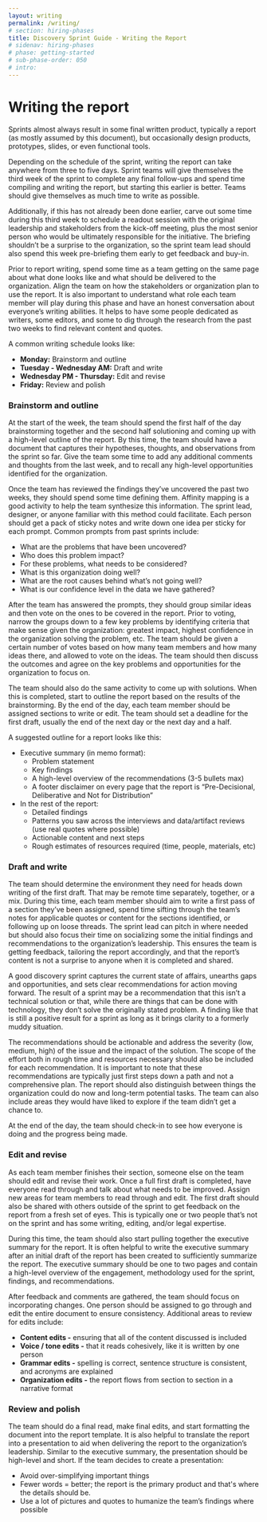 ```yaml
---
layout: writing
permalink: /writing/
# section: hiring-phases
title: Discovery Sprint Guide - Writing the Report
# sidenav: hiring-phases
# phase: getting-started
# sub-phase-order: 050
# intro: 
---
```


# Writing the report
Sprints almost always result in some final written product, typically a report (as mostly assumed by this document), but occasionally design products, prototypes, slides, or even functional tools. 

Depending on the schedule of the sprint, writing the report can take anywhere from three to five days. Sprint teams will give themselves the third week of the sprint to complete any final follow-ups and spend time compiling and writing the report, but starting this earlier is better. Teams should give themselves as much time to write as possible. 

Additionally, if this has not already been done earlier, carve out some time during this third week to schedule a readout session with the original leadership and stakeholders from the kick-off meeting, plus the most senior person who would be ultimately responsible for the initiative. The briefing shouldn’t be a surprise to the organization, so the sprint team lead should also spend this week pre-briefing them early to get feedback and buy-in.

Prior to report writing, spend some time as a team getting on the same page about what done looks like and what should be delivered to the organization. Align the team on how the stakeholders or organization plan to use the report. It is also important to understand what role each team member will play during this phase and have an honest conversation about everyone’s writing abilities. It helps to have some people dedicated as writers, some editors, and some to dig through the research from the past two weeks to find relevant content and quotes.

A common writing schedule looks like:
* **Monday:** Brainstorm and outline
* **Tuesday - Wednesday AM:** Draft and write
* **Wednesday PM - Thursday:** Edit and revise
* **Friday:** Review and polish

### Brainstorm and outline
At the start of the week, the team should spend the first half of the day brainstorming together and the second half solutioning and coming up with a high-level outline of the report. By this time, the team should have a document that captures their hypotheses, thoughts, and observations from the sprint so far. Give the team some time to add any additional comments and thoughts from the last week, and to recall any high-level opportunities identified for the organization. 

Once the team has reviewed the findings they’ve uncovered the past two weeks, they should spend some time defining them. Affinity mapping is a good activity to help the team synthesize this information. The sprint lead, designer, or anyone familiar with this method could facilitate. Each person should get a pack of sticky notes and write down one idea per sticky for each prompt. Common prompts from past sprints include:
* What are the problems that have been uncovered?
* Who does this problem impact?
* For these problems, what needs to be considered?
* What is this organization doing well?
* What are the root causes behind what’s not going well?
* What is our confidence level in the data we have gathered?

After the team has answered the prompts, they should group similar ideas and then vote on the ones to be covered in the report. Prior to voting, narrow the groups down to a few key problems by identifying criteria that make sense given the organization: greatest impact, highest confidence in the organization solving the problem, etc. The team should be given a certain number of votes based on how many team members and how many ideas there, and allowed to vote on the ideas. The team should then discuss the outcomes and agree on the key problems and opportunities for the organization to focus on.

The team should also do the same activity to come up with solutions. When this is completed, start to outline the report based on the results of the brainstorming. By the end of the day, each team member should be assigned sections to write or edit. The team should set a deadline for the first draft, usually the end of the next day or the next day and a half.

A suggested outline for a report looks like this:
* Executive summary (in memo format):
  * Problem statement
  * Key findings
  * A high-level overview of the recommendations (3-5 bullets max)
  * A footer disclaimer on every page that the report is “Pre-Decisional, Deliberative and Not for Distribution”
* In the rest of the report:
  * Detailed findings
  * Patterns you saw across the interviews and data/artifact reviews (use real quotes where possible)
  * Actionable content and next steps
  * Rough estimates of resources required (time, people, materials, etc)

### Draft and write
The team should determine the environment they need for heads down writing of the first draft. That may be remote time separately, together, or a mix. During this time, each team member should aim to write a first pass of a section they’ve been assigned, spend time sifting through the team’s notes for applicable quotes or content for the sections identified, or following up on loose threads. The sprint lead can pitch in where needed but should also focus their time on socializing some the initial findings and recommendations to the organization’s leadership. This ensures the team is getting feedback, tailoring the report accordingly, and that the report’s content is not a surprise to anyone when it is completed and shared.

A good discovery sprint captures the current state of affairs, unearths gaps and opportunities, and sets clear recommendations for action moving forward. The result of a sprint may be a recommendation that this isn’t a technical solution or that, while there are things that can be done with technology, they don’t solve the originally stated problem. A finding like that is still a positive result for a sprint as long as it brings clarity to a formerly muddy situation.
 
The recommendations should be actionable and address the severity (low, medium, high) of the issue and the impact of the solution. The scope of the effort both in rough time and resources necessary should also be included for each recommendation. It is important to note that these recommendations are typically just first steps down a path and not a comprehensive plan. The report should also distinguish between things the organization could do now and long-term potential tasks. The team can also include areas they would have liked to explore if the team didn’t get a chance to. 

At the end of the day, the team should check-in to see how everyone is doing and the progress being made.

### Edit and revise
As each team member finishes their section, someone else on the team should edit and revise their work. Once a full first draft is completed, have everyone read through and talk about what needs to be improved. Assign new areas for team members to read through and edit. The first draft should also be shared with others outside of the sprint to get feedback on the report from a fresh set of eyes. This is typically one or two people that’s not on the sprint and has some writing, editing, and/or legal expertise.

During this time, the team should also start pulling together the executive summary for the report. It is often helpful to write the executive summary after an initial draft of the report has been created to sufficiently summarize the report. The executive summary should be one to two pages and contain a high-level overview of the engagement, methodology used for the sprint, findings, and recommendations.

After feedback and comments are gathered, the team should focus on incorporating changes. One person should be assigned to go through and edit the entire document to ensure consistency. Additional areas to review for edits include:
* **Content edits -** ensuring that all of the content discussed is included
* **Voice / tone edits -** that it reads cohesively, like it is written by one person
* **Grammar edits -** spelling is correct, sentence structure is consistent, and acronyms are explained
* **Organization edits -** the report flows from section to section in a narrative format

### Review and polish
The team should do a final read, make final edits, and start formatting the document into the report template. It is also helpful to translate the report into a presentation to aid when delivering the report to the organization’s leadership. Similar to the executive summary, the presentation should be high-level and short. If the team decides to create a presentation:
* Avoid over-simplifying important things
* Fewer words = better; the report is the primary product and that's where the details should be.
* Use a lot of pictures and quotes to humanize the team’s findings where possible